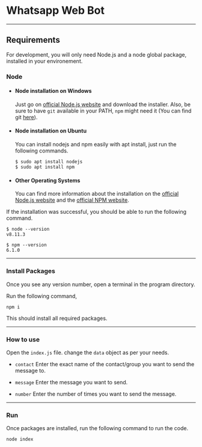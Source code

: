 # Whatsapp Web Bot

---
## Requirements

For development, you will only need Node.js and a node global package, installed in your environement.

### Node
- #### Node installation on Windows

  Just go on [official Node.js website](https://nodejs.org/) and download the installer.
Also, be sure to have `git` available in your PATH, `npm` might need it (You can find git [here](https://git-scm.com/)).

- #### Node installation on Ubuntu

  You can install nodejs and npm easily with apt install, just run the following commands.

      $ sudo apt install nodejs
      $ sudo apt install npm

- #### Other Operating Systems
  You can find more information about the installation on the [official Node.js website](https://nodejs.org/) and the [official NPM website](https://npmjs.org/).

If the installation was successful, you should be able to run the following command.

    $ node --version
    v8.11.3

    $ npm --version
    6.1.0

---
### Install Packages
Once you see any version number, open a terminal in the program directory.

Run the following command,

`npm i`

This should install all required packages.

---
### How to use
Open the `index.js` file.
change the `data` object as per your needs.
- `contact`
  Enter the exact name of the contact/group you want to send the message to.

- `message`
  Enter the message you want to send.
  
- `number`
  Enter the number of times you want to send the message.

---
### Run
Once packages are installed, run the following command to run the code.

`node index`
